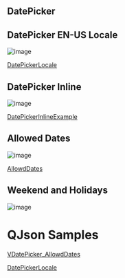 ## DatePicker

## DatePicker EN-US Locale

![image](https://cdn.softtech.com.tr/ngsp-quick/nemo/dev/mdImages/VDatepicker/vdatepicker.png)

<a href="" onclick="this.href='?q=qjsons/DatePickerLocale.qjson'; this.target=(window.location !== window.parent.location) ? '' : '_blank';"  target=''>DatePickerLocale</a>

## DatePicker Inline

![image](https://cdn.softtech.com.tr/ngsp-quick/nemo/dev/mdImages/VDatepicker/vdatepicker2.png)

<a href="" onclick="this.href='?q=qjsons/DatePickerInlineExample.qjson'; this.target=(window.location !== window.parent.location) ? '' : '_blank';"  target=''>DatePickerInlineExample</a>


## Allowed Dates

![image](https://cdn.softtech.com.tr/ngsp-quick/nemo/dev/mdImages/VDatepicker/vdatepicker3.jpg)

<a href="" onclick="this.href='?q=qjsons/AllowdDates.qjson'; this.target=(window.location !== window.parent.location) ? '' : '_blank';"  target=''>AllowdDates</a>


## Weekend and Holidays

![image](https://cdn.softtech.com.tr/ngsp-quick/nemo/dev/mdImages/VDatepicker/vdatepicker4.jpg)

# QJson Samples

<a href="" onclick="this.href='?q=qjsons/VDatePicker_AllowdDates.qjson'; this.target=(window.location !== window.parent.location) ? '' : '_blank';"  target=''>VDatePicker_AllowdDates</a>

<a href="" onclick="this.href='?q=qjsons/DatePickerLocale.qjson'; this.target=(window.location !== window.parent.location) ? '' : '_blank';"  target=''>DatePickerLocale</a>
